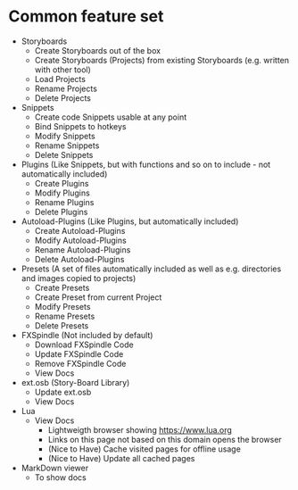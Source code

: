 # Common feature set
* Storyboards
  * Create Storyboards out of the box
  * Create Storyboards (Projects) from existing Storyboards (e.g. written with other tool)
  * Load Projects
  * Rename Projects
  * Delete Projects
* Snippets
  * Create code Snippets usable at any point
  * Bind Snippets to hotkeys
  * Modify Snippets
  * Rename Snippets
  * Delete Snippets
* Plugins (Like Snippets, but with functions and so on to include - not automatically included)
  * Create Plugins
  * Modify Plugins
  * Rename Plugins
  * Delete Plugins
* Autoload-Plugins (Like Plugins, but automatically included)
  * Create Autoload-Plugins
  * Modify Autoload-Plugins
  * Rename Autoload-Plugins
  * Delete Autoload-Plugins
* Presets (A set of files automatically included as well as e.g. directories and images copied to projects)
  * Create Presets
  * Create Preset from current Project
  * Modify Presets
  * Rename Presets
  * Delete Presets
* FXSpindle (Not included by default)
  * Download FXSpindle Code
  * Update FXSpindle Code
  * Remove FXSpindle Code
  * View Docs
* ext.osb (Story-Board Library)
  * Update ext.osb
  * View Docs
* Lua
  * View Docs
    * Lightweigth browser showing https://www.lua.org
    * Links on this page not based on this domain opens the browser
    * (Nice to Have) Cache visited pages for offline usage
    * (Nice to Have) Update all cached pages
* MarkDown viewer
  * To show docs